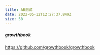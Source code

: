 ```yaml
---
title: AB测试
date: 2022-05-12T12:27:37.849Z
size: 58
---
```

##### growthbook

https://github.com/growthbook/growthbook
